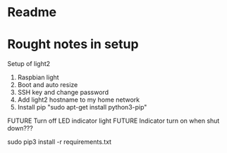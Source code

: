 # Readme


# Rought notes in setup

Setup of light2

1. Raspbian light
2. Boot and auto resize
3. SSH key and change password
4. Add light2 hostname to my home network
5. Install pip "sudo apt-get install python3-pip"




FUTURE Turn off LED indicator light
FUTURE Indicator turn on when shut down???



sudo pip3 install -r requirements.txt
